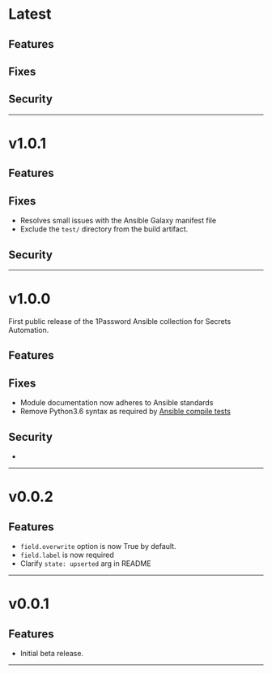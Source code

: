 [//]: # (START/LATEST)
# Latest

## Features
[//]: # (* A user-friendly description of a new feature. {issue-number})

## Fixes
[//]: # (* A user-friendly description of a fix. {issue-number})

## Security
[//]: # (* A user-friendly description of a security fix. {issue-number})

---

[//]: # (START/v1.0.1)
# v1.0.1

## Features
[//]: # (* A user-friendly description of a new feature. {issue-number})

## Fixes
[//]: # (* A user-friendly description of a fix. {issue-number})
* Resolves small issues with the Ansible Galaxy manifest file
* Exclude the `test/` directory from the build artifact.

## Security
[//]: # (* A user-friendly description of a security fix. {issue-number})

---

[//]: # (START/v1.0.0)
# v1.0.0

First public release of the 1Password Ansible collection for Secrets Automation.

## Features

## Fixes
* Module documentation now adheres to Ansible standards
* Remove Python3.6 syntax as required by [Ansible compile tests](https://docs.ansible.com/ansible/latest/dev_guide/testing_compile.html#testing-compile)

## Security
* 

---

[//]: # (START/v0.0.2)
# v0.0.2

## Features
* `field.overwrite` option is now True by default.
* `field.label` is now required
* Clarify `state: upserted` arg in README

---

[//]: # (START/v0.0.1)
# v0.0.1

## Features
* Initial beta release.

---
